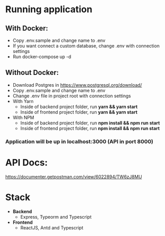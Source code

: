 # Running application

## **With Docker:**

- Copy .env.sample and change name to .env
- If you want connect a custom database, change .env with connection settings
- Run docker-compose up -d

## **Without Docker:**

- Download Postgres in https://www.postgresql.org/download/
- Copy .env.sample and change name to .env
- Change .env file in project root with connection settings
- With Yarn
  - Inside of backend project folder, run **yarn && yarn start**
  - Inside of frontend project folder, run **yarn && yarn start**
- With NPM
  - Inside of backend project folder, run **npm install && npm run start**
  - Inside of frontend project folder, run **npm install && npm run start**

### Application will be up in localhost:3000 **(API in port 8000)**

# API Docs:

https://documenter.getpostman.com/view/6022894/TW6zJ8MU

# Stack

- **Backend** 
  - Express, Typeorm and Typescript
- **Frontend** 
  - ReactJS, Antd and Typescript
